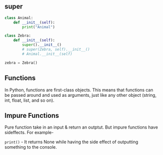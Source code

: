## super
```python
class Animal:
    def __init__(self):
        print("Animal")

class Zebra:
    def __init__(self):
        super().__init__()
        # super(Zebra, self).__init__()
        # Animal.__init__(self)

zebra = Zebra()
```

## Functions
In Python, functions are first-class objects.
This means that functions can be passed around and used as arguments, just like any other object (string, int, float, list, and so on).

## Impure Functions
Pure function take in an input & return an outptut. But impure functions have sideffects. For example-

`print()` - It returns None while having the side effect of outputting something to the console.
